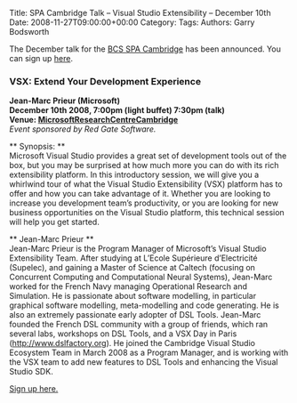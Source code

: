 Title: SPA Cambridge Talk &#8211; Visual Studio Extensibility &#8211; December 10th
Date: 2008-11-27T09:00:00+00:00
Category: 
Tags: 
Authors: Garry Bodsworth

The December talk for the [BCS SPA Cambridge][1] has been announced. You can sign up [here][2].

### VSX: Extend Your Development Experience

**Jean-Marc Prieur (Microsoft)**  
**December 10th 2008, 7:00pm (light buffet) 7:30pm (talk)**  
**Venue: [MicrosoftResearchCentreCambridge][3]**  
*Event sponsored by Red Gate Software.*

** Synopsis: **  
Microsoft Visual Studio provides a great set of development tools out of the box, but you may be surprised at how much more you can do with its rich extensibility platform. In this introductory session, we will give you a whirlwind tour of what the Visual Studio Extensibility (VSX) platform has to offer and how you can take advantage of it. Whether you are looking to increase you development team&#8217;s productivity, or you are looking for new business opportunities on the Visual Studio platform, this technical session will help you get started.

** Jean-Marc Prieur **  
Jean-Marc Prieur is the Program Manager of Microsoft&#8217;s Visual Studio Extensibility Team. After studying at L’Ecole Supérieure d&#8217;Electricité (Supelec), and gaining a Master of Science at Caltech (focusing on Concurrent Computing and Computational Neural Systems), Jean-Marc worked for the French Navy managing Operational Research and Simulation. He is passionate about software modelling, in particular graphical software modelling, meta-modelling and code generating. He is also an extremely passionate early adopter of DSL Tools. Jean-Marc founded the French DSL community with a group of friends, which ran several labs, workshops on DSL Tools, and a VSX Day in Paris (<a href="http://www.dslfactory.org/" target="_top">http://www.dslfactory.org</a>). He joined the Cambridge Visual Studio Ecosystem Team in March 2008 as a Program Manager, and is working with the VSX team to add new features to DSL Tools and enhancing the Visual Studio SDK.

[Sign up here.][2]

 [1]: http://www.bcs-spa.org/cgi-bin/view/SPA/SPACambridgeEveningMeetingProgramme
 [2]: http://www.bcs-spa.org/cgi-bin/view/SPA/VisualStudioExtensibility
 [3]: http://www.bcs-spa.org/cgi-bin/view/SPA/MicrosoftResearchCentreCambridge